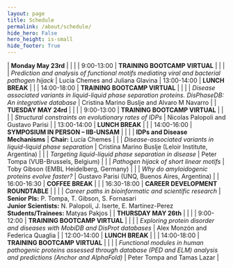 ```yaml
---
layout: page
title: Schedule
permalink: /about/schedule/
hide_hero: False
hero_height: is-small
hide_footer: True
---
```


<style>
    .table td {
        max-width:500px;
    }

    .content table th{
        background: #dedede;
    }

    .table thead th {
        border: 2px solid black
    }

    .table tr:nth-child(1) { background: #e6e6e6ff; }
    .table tr:nth-child(1) { border-top: 2px solid black; }
    .table tr:nth-child(1) { border-bottom: 1.5px solid black; }

    .table tr:nth-child(4) { border-top: 1.5px solid black; }
    .table tr:nth-child(4) { border-bottom: 2px solid black; }

    .table tr:nth-child(7) { background: #e6e6e6ff; }
    .table tr:nth-child(7) { border-top: 2px solid black; }
    .table tr:nth-child(7) { border-bottom: 1.5px solid black; }

    .table tr:nth-child(10) { border-top: 2px solid black; }
    .table tr:nth-child(10) { border-bottom: 1.5px solid black; }

    .table tr:nth-child(17) { border-top: 2px solid black; }
    .table tr:nth-child(17) { border-bottom: 1.5px solid black; }

    .table tr:nth-child(20) { background: #e6e6e6ff; }
    .table tr:nth-child(20) { border-top: 1.5px solid black; }
    .table tr:nth-child(20) { border-bottom: 1.5px solid black; }

    .table tr:nth-child(23) { border-top: 1.5px solid black; }
    .table tr:nth-child(23) { border-bottom: 1.5px solid black; }

    .table tr:nth-child(25) { border-bottom: 1.5px solid black; }


</style>

<div class="table">

| **Monday May 23rd** | | |
| 9:00-13:00    | **TRAINING BOOTCAMP VIRTUAL** |   |
|   | *Prediction and analysis of functional motifs mediating viral and bacterial pathogen hijack* | Lucia Chemes and Juliana Glavina
| 13:00-14:00   | **LUNCH BREAK**   |   |
| 14:00-18:00   | **TRAINING BOOTCAMP VIRTUAL** |   |
|   | *Disease associated variants in liquid-liquid phase separation proteins. DisPhaseDB: An integrative database* | Cristina Marino Buslje and Alvaro M Navarro |
| **TUESDAY MAY 24rd**  |   |   |
| 9:00-13:00   | **TRAINING BOOTCAMP VIRTUAL**  |   |
|   | *Structural constraints on evolutionary rates of IDPs*  |  Nicolas Palopoli and Gustavo Parisi |
| 13:00-14:00  | **LUNCH BREAK**  |   |
| 14:00-16:00  | **SYMPOSIUM IN PERSON – IIB-UNSAM**  |   |
|   | **IDPs and Disease Mechanisms**  | **Chair:** Lucía Chemes  |
|   | *Disease-associated variants in liquid-liquid phase separation*  | Cristina Marino Buslje (Leloir Institute, Argentina)  |
|   | *Targeting liquid-liquid phase separation in disease*  | Peter Tompa (VUB-Brussels, Belgium)  |
|   | *Pathogen hijack of short linear motifs*  | Toby Gibson (EMBL Heidelberg, Germany)  |
|   | *Why do amyloidogenic proteins evolve faster?*  | Gustavo Parisi (UNQ, Buenos Aires, Argentina)  |
| 16:00-16:30  | **COFFEE BREAK**  |   |
| 16:30-18:00   | **CAREER DEVELOPMENT ROUNDTABLE**  |   |
|   |   *Career paths in bioinformatic and scientific research* |  **Senior PIs:** P. Tompa, T. Gibson, S. Fornasari<br>**Junior Scientists:** N. Palopoli, J. Iserte, E. Martinez-Perez<br>**Students/Trainees:** Matyas Pakjos   |
| **THURSDAY MAY 26th**  |   |   |
| 9:00-12:00  |  **TRAINING BOOTCAMP VIRTUAL** |   |
|   |  *Exploring protein disorder and diseases with MobiDB and DisProt databases* | Alex Monzón and Federica Quaglia  |
| 12:00-14:00  | **LUNCH BREAK**  |   |
| 14:00-18:00  | **TRAINING BOOTCAMP VIRTUAL**  |   |
|   |   *Functional modules in human pathogenic proteins assessed through database (PED and ELM) analysis and predictions (Anchor and AlphaFold)*    |   Peter Tompa and Tamas Lazar |

</div>